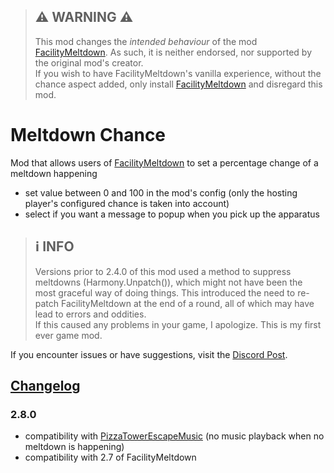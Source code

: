 > ## **⚠ WARNING ⚠**
> This mod changes the *intended behaviour* of the mod [FacilityMeltdown](https://thunderstore.io/c/lethal-company/p/loaforc/FacilityMeltdown/).  As such, it is neither endorsed, nor supported by the original mod's creator.\
> If you wish to have FacilityMeltdown's vanilla experience, without the chance aspect added, only install [FacilityMeltdown](https://thunderstore.io/c/lethal-company/p/loaforc/FacilityMeltdown/) and disregard this mod.


# Meltdown Chance

Mod that allows users of [FacilityMeltdown](https://thunderstore.io/c/lethal-company/p/loaforc/FacilityMeltdown/) to set a percentage change of a meltdown happening

- set value between 0 and 100 in the mod's config (only the hosting player's configured chance is taken into account)
- select if you want a message to popup when you pick up the apparatus


> ## **ℹ️ INFO**
>Versions prior to 2.4.0 of this mod used a method to suppress meltdowns (Harmony.Unpatch()), which might not have been the most graceful way of doing things. This introduced the need to re-patch FacilityMeltdown at the end of a round, all of which may have lead to errors and oddities.\
>If this caused any problems in your game, I apologize. This is my first ever game mod.

If you encounter issues or have suggestions, visit the [Discord Post](https://discord.com/channels/1168655651455639582/1210941635421151272).


## [Changelog](https://thunderstore.io/c/lethal-company/p/den/Meltdown_Chance/changelog/)

### 2.8.0
- compatibility with [PizzaTowerEscapeMusic](https://thunderstore.io/c/lethal-company/p/BGN/PizzaTowerEscapeMusic/)  (no music playback when no meltdown is happening)
- compatibility with 2.7 of FacilityMeltdown

